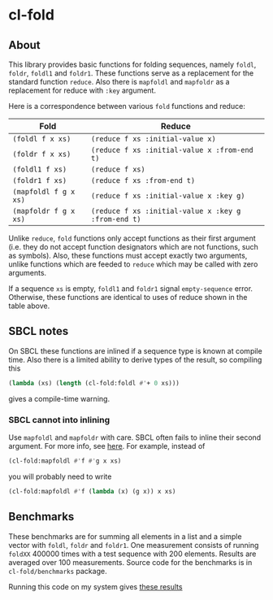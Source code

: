 # cl-fold

## About

This library provides basic functions for folding sequences, namely `foldl`,
`foldr`, `foldl1` and `foldr1`. These functions serve as a replacement for the
standard function `reduce`. Also there is `mapfoldl` and `mapfoldr` as a
replacement for reduce with `:key` argument.

Here is a correspondence between various `fold` functions and reduce:

| Fold   |  Reduce   |
|--------|-----------|
| `(foldl f x xs)` | `(reduce f xs :initial-value x)` |
| `(foldr f x xs)` | `(reduce f xs :initial-value x :from-end t)` |
| `(foldl1 f xs)` | `(reduce f xs)` |
| `(foldr1 f xs)` | `(reduce f xs :from-end t)` |
| `(mapfoldl f g x xs)` | `(reduce f xs :initial-value x :key g)` |
| `(mapfoldr f g x xs)` | `(reduce f xs :initial-value x :key g :from-end t)` |

Unlike `reduce`, `fold` functions only accept functions as their first argument
(i.e. they do not accept function designators which are not functions, such as
symbols). Also, these functions must accept exactly two arguments, unlike
functions which are feeded to `reduce` which may be called with zero arguments.

If a sequence `xs` is empty, `foldl1` and `foldr1` signal `empty-sequence`
error. Otherwise, these functions are identical to uses of reduce shown in the
table above.

## SBCL notes

On SBCL these functions are inlined if a sequence type is known at compile
time. Also there is a limited ability to derive types of the result, so
compiling this

``` lisp
(lambda (xs) (length (cl-fold:foldl #'+ 0 xs)))
```

gives a compile-time warning.

### SBCL cannot into inlining

Use `mapfoldl` and `mapfoldr` with care. SBCL often fails to inline their second
argument. For more info, see
[here](https://bugs.launchpad.net/sbcl/+bug/2095560). For example, instead of

``` lisp
(cl-fold:mapfoldl #'f #'g x xs)
```

you will probably need to write

``` lisp
(cl-fold:mapfoldl #'f (lambda (x) (g x)) x xs)
```

## Benchmarks

These benchmarks are for summing all elements in a list and a simple vector with
`foldl`, `foldr` and `foldr1`. One measurement consists of running `foldXX`
400000 times with a test sequence with 200 elements. Results are averaged over
100 measurements. Source code for the benchmarks is in `cl-fold/benchmarks`
package.

Running this code on my system gives [these results](benchmarks.md)
